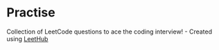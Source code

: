 # Practise
Collection of LeetCode questions to ace the coding interview! - Created using [LeetHub](https://github.com/QasimWani/LeetHub)

